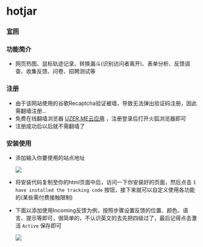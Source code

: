 # hotjar
### [官网](https://www.hotjar.com/)
### 功能简介
- 网页热图、鼠标轨迹记录、转换漏斗(识别访问者离开)、表单分析、反馈调查、收集反馈、问卷、招聘测试等
### 注册
- 由于该网站使用的谷歌Recaptcha验证被墙，导致无法弹出验证码注册，因此需翻墙注册...
- 免费在线翻墙浏览器 [UZER.ME云应用](https://uzer.me/) ，注册登录后打开火狐浏览器即可
- 注册成功后以后就不需翻墙了
### 安装使用
- 添加输入你要使用的站点地址

    ![](http://oweupqzdv.bkt.clouddn.com/QQ%E6%88%AA%E5%9B%BE20171119162100.jpg)

- 将安装代码复制至你的html页面中后，访问一下你安装好的页面，然后点击 `I have installed the tracking code` 按钮，接下来就可以自定义使用各功能的(某些需付费接触限制)
- 下面以添加使用Incoming反馈为例，按照步骤设置反馈的位置、颜色、语言、提示等即可，很简单的，不认识英文的去先把四级过了，最后记得点击激活 `Active` 保存即可

    ![](http://oweupqzdv.bkt.clouddn.com/QQ%E6%88%AA%E5%9B%BE20171119162647.jpg)

